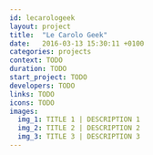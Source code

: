 ```yaml
---
id: lecarologeek
layout: project
title:  "Le Carolo Geek"
date:   2016-03-13 15:30:11 +0100
categories: projects
context: TODO
duration: TODO
start_project: TODO
developers: TODO
links: TODO
icons: TODO
images:
  img_1: TITLE 1 | DESCRIPTION 1
  img_2: TITLE 2 | DESCRIPTION 2
  img_3: TITLE 3 | DESCRIPTION 3
---
```

